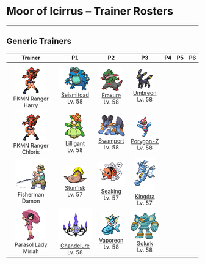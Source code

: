 # Moor of Icirrus – Trainer Rosters

---

## Generic Trainers</h3>

| Trainer | P1 | P2 | P3 | P4 | P5 | P6 |
|:-------:|:--:|:--:|:--:|:--:|:--:|:--:|
| ![PKMN Ranger Harry](../../assets/trainers/pkmn_ranger.png "PKMN Ranger Harry")<br>PKMN Ranger Harry | ![Seismitoad](../../assets/sprites/seismitoad/front.gif "Seismitoad: It increases the power of its punches by vibrating the bumps on its fists. It can turn a boulder to rubble with one punch.")<br>[Seismitoad](../../pokemon/seismitoad.md/)<br>Lv. 58 | ![Fraxure](../../assets/sprites/fraxure/front.gif "Fraxure: Their tusks can shatter rocks. Territory battles between Fraxure can be intensely violent.")<br>[Fraxure](../../pokemon/fraxure.md/)<br>Lv. 58 | ![Umbreon](../../assets/sprites/umbreon/front.gif "Umbreon: When exposed to the moon’s aura, the rings on its body glow faintly and it gains a mysterious power.")<br>[Umbreon](../../pokemon/umbreon.md/)<br>Lv. 58 |
| ![PKMN Ranger Chloris](../../assets/trainers/pkmn_ranger.png "PKMN Ranger Chloris")<br>PKMN Ranger Chloris | ![Lilligant](../../assets/sprites/lilligant/front.gif "Lilligant: The fragrance of the garland on its head has a relaxing effect. It withers if a Trainer does not take good care of it.")<br>[Lilligant](../../pokemon/lilligant.md/)<br>Lv. 58 | ![Swampert](../../assets/sprites/swampert/front.gif "Swampert: It can swim while towing a large ship. It bashes down foes with a swing of its thick arms.")<br>[Swampert](../../pokemon/swampert.md/)<br>Lv. 58 | ![Porygon-Z](../../assets/sprites/porygon-z/front.gif "Porygon Z: Its programming was modified to enable work in alien dimensions. It did not work as planned.")<br>[Porygon-Z](../../pokemon/porygon-z.md/)<br>Lv. 58 |
| ![Fisherman Damon](../../assets/trainers/fisherman.png "Fisherman Damon")<br>Fisherman Damon | ![Stunfisk](../../assets/sprites/stunfisk/front.gif "Stunfisk: It conceals itself in the mud of the seashore. Then it waits. When prey touch it, it delivers a jolt of electricity.")<br>[Stunfisk](../../pokemon/stunfisk.md/)<br>Lv. 57 | ![Seaking](../../assets/sprites/seaking/front.gif "Seaking: In autumn, its body becomes more fatty in preparing to propose to a mate. It takes on beautiful colors.")<br>[Seaking](../../pokemon/seaking.md/)<br>Lv. 57 | ![Kingdra](../../assets/sprites/kingdra/front.gif "Kingdra: It lives in caves on the seafloor and creates giant whirlpools every time it moves.")<br>[Kingdra](../../pokemon/kingdra.md/)<br>Lv. 57 |
| ![Parasol Lady Miriah](../../assets/trainers/parasol_lady.png "Parasol Lady Miriah")<br>Parasol Lady Miriah | ![Chandelure](../../assets/sprites/chandelure/front.gif "Chandelure: Being consumed in Chandelure’s flame burns up the spirit, leaving the body behind.")<br>[Chandelure](../../pokemon/chandelure.md/)<br>Lv. 58 | ![Vaporeon](../../assets/sprites/vaporeon/front.gif "Vaporeon: Its cell composition is similar to water molecules. As a result, it can melt away into water.")<br>[Vaporeon](../../pokemon/vaporeon.md/)<br>Lv. 58 | ![Golurk](../../assets/sprites/golurk/front.gif "Golurk: It is said that Golurk were ordered to protect people and Pokémon by the ancient people who made them.")<br>[Golurk](../../pokemon/golurk.md/)<br>Lv. 58 |

